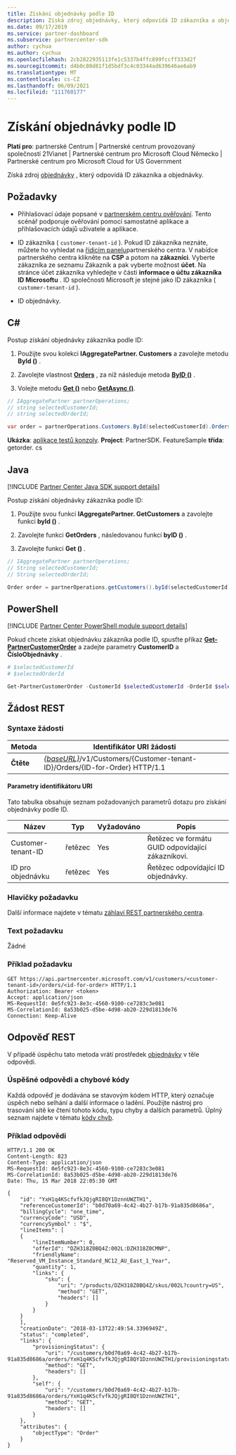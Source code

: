 ```yaml
---
title: Získání objednávky podle ID
description: Získá zdroj objednávky, který odpovídá ID zákazníka a objednávky.
ms.date: 09/17/2019
ms.service: partner-dashboard
ms.subservice: partnercenter-sdk
author: cychua
ms.author: cychua
ms.openlocfilehash: 2cb2822935113fe1c5337b4ffc899fccff333d2f
ms.sourcegitcommit: d4b0c80d81f1d5bdf3c4c03344ad639646ae6ab9
ms.translationtype: MT
ms.contentlocale: cs-CZ
ms.lasthandoff: 06/09/2021
ms.locfileid: "111760177"
---
```

# <a name="get-an-order-by-id"></a>Získání objednávky podle ID

**Platí pro**: partnerské Centrum | Partnerské centrum provozovaný společností 21Vianet | Partnerské centrum pro Microsoft Cloud Německo | Partnerské centrum pro Microsoft Cloud for US Government

Získá zdroj [objednávky](order-resources.md) , který odpovídá ID zákazníka a objednávky.

## <a name="prerequisites"></a>Požadavky

- Přihlašovací údaje popsané v [partnerském centru ověřování](partner-center-authentication.md). Tento scénář podporuje ověřování pomocí samostatné aplikace a přihlašovacích údajů uživatele a aplikace.

- ID zákazníka ( `customer-tenant-id` ). Pokud ID zákazníka neznáte, můžete ho vyhledat na [řídicím panelu](https://partner.microsoft.com/dashboard)partnerského centra. V nabídce partnerského centra klikněte na **CSP** a potom na **zákazníci**. Vyberte zákazníka ze seznamu Zákazník a pak vyberte možnost **účet**. Na stránce účet zákazníka vyhledejte v části **informace o účtu zákazníka** **ID Microsoftu** . ID společnosti Microsoft je stejné jako ID zákazníka ( `customer-tenant-id` ).

- ID objednávky.

## <a name="c"></a>C\#

Postup získání objednávky zákazníka podle ID:

1. Použijte svou kolekci **IAggregatePartner. Customers** a zavolejte metodu **ById ()** .

2. Zavolejte vlastnost [**Orders**](/dotnet/api/microsoft.store.partnercenter.customers.icustomer.orders) , za níž následuje metoda [**ByID ()**](/dotnet/api/microsoft.store.partnercenter.orders.iordercollection.byid) .
3. Volejte metodu [**Get ()**](/dotnet/api/microsoft.store.partnercenter.orders.iorder.get) nebo [**GetAsync ()**](/dotnet/api/microsoft.store.partnercenter.orders.iorder.getasync).

```csharp
// IAggregatePartner partnerOperations;
// string selectedCustomerId;
// string selectedOrderId;

var order = partnerOperations.Customers.ById(selectedCustomerId).Orders.ById(selectedOrderId).Get();
```

**Ukázka**: [aplikace testů konzoly](console-test-app.md). **Project**: PartnerSDK. FeatureSample **třída**: getorder. cs

## <a name="java"></a>Java

[!INCLUDE [Partner Center Java SDK support details](../includes/java-sdk-support.md)]

Postup získání objednávky zákazníka podle ID:

1. Použijte svou funkci **IAggregatePartner. GetCustomers** a zavolejte funkci **byId ()** .

2. Zavolejte funkci **GetOrders** , následovanou funkcí **byID ()** .
3. Zavolejte funkci **Get ()** .

```java
// IAggregatePartner partnerOperations;
// String selectedCustomerId;
// String selectedOrderId;

Order order = partnerOperations.getCustomers().byId(selectedCustomerId).getOrders().byId(selectedOrderId).get();
```

## <a name="powershell"></a>PowerShell

[!INCLUDE [Partner Center PowerShell module support details](../includes/powershell-module-support.md)]

Pokud chcete získat objednávku zákazníka podle ID, spusťte příkaz [**Get-PartnerCustomerOrder**](https://github.com/Microsoft/Partner-Center-PowerShell/blob/master/docs/help/Get-PartnerCustomerOrder.md) a zadejte parametry **CustomerID** a **ČísloObjednávky** .

```powershell
# $selectedCustomerId
# $selectedOrderId

Get-PartnerCustomerOrder -CustomerId $selectedCustomerId -OrderId $selectedOrderId
```

## <a name="rest-request"></a>Žádost REST

### <a name="request-syntax"></a>Syntaxe žádosti

| Metoda  | Identifikátor URI žádosti                                                                                                  |
|---------|--------------------------------------------------------------------------------------------------------------|
| **Čtěte** | [*{baseURL}*](partner-center-rest-urls.md)/v1/Customers/{Customer-tenant-ID}/Orders/{ID-for-Order} HTTP/1.1  |

#### <a name="uri-parameters"></a>Parametry identifikátoru URI

Tato tabulka obsahuje seznam požadovaných parametrů dotazu pro získání objednávky podle ID.

| Název                   | Typ     | Vyžadováno | Popis                                            |
|------------------------|----------|----------|--------------------------------------------------------|
| Customer-tenant-ID     | řetězec   | Yes      | Řetězec ve formátu GUID odpovídající zákazníkovi. |
| ID pro objednávku           | řetězec   | Yes      | Řetězec odpovídající ID objednávky.                |

### <a name="request-headers"></a>Hlavičky požadavku

Další informace najdete v tématu [záhlaví REST partnerského centra](headers.md).

### <a name="request-body"></a>Text požadavku

Žádné

### <a name="request-example"></a>Příklad požadavku

```http
GET https://api.partnercenter.microsoft.com/v1/customers/<customer-tenant-id>/orders/<id-for-order> HTTP/1.1
Authorization: Bearer <token>
Accept: application/json
MS-RequestId: 0e5fc923-8e3c-4560-9100-ce7283c3e081
MS-CorrelationId: 8a53b025-d5be-4d98-ab20-229d1813de76
Connection: Keep-Alive
```

## <a name="rest-response"></a>Odpověď REST

V případě úspěchu tato metoda vrátí prostředek [objednávky](order-resources.md) v těle odpovědi.

### <a name="response-success-and-error-codes"></a>Úspěšné odpovědi a chybové kódy

Každá odpověď je dodávána se stavovým kódem HTTP, který označuje úspěch nebo selhání a další informace o ladění. Použijte nástroj pro trasování sítě ke čtení tohoto kódu, typu chyby a dalších parametrů. Úplný seznam najdete v tématu [kódy chyb](error-codes.md).

### <a name="response-example"></a>Příklad odpovědi

```http
HTTP/1.1 200 OK
Content-Length: 823
Content-Type: application/json
MS-RequestId: 0e5fc923-8e3c-4560-9100-ce7283c3e081
MS-CorrelationId: 8a53b025-d5be-4d98-ab20-229d1813de76
Date: Thu, 15 Mar 2018 22:05:30 GMT

{
    "id": "YxH1q4KScfvfkJQjgRI8QY1DznnUWZTH1",
    "referenceCustomerId": "b0d70a69-4c42-4b27-b17b-91a835d8686a",
    "billingCycle": "one_time",
    "currencyCode": "USD",
    "currencySymbol" : "$",
    "lineItems": [
    {
        "lineItemNumber": 0,
        "offerId": "DZH318Z0BQ4Z:002L:DZH318Z0CMNP",
        "friendlyName": "Reserved_VM_Instance_Standard_NC12_AU_East_1_Year",
        "quantity": 1,
        "links": {
            "sku": {
                "uri": "/products/DZH318Z0BQ4Z/skus/002L?country=US",
                "method": "GET",
                "headers": []
            }
        }
    }
    ],
    "creationDate": "2018-03-13T22:49:54.3396949Z",
    "status": "completed",
    "links": {
        "provisioningStatus": {
            "uri": "/customers/b0d70a69-4c42-4b27-b17b-91a835d8686a/orders/YxH1q4KScfvfkJQjgRI8QY1DznnUWZTH1/provisioningstatus",
            "method": "GET",
            "headers": []
        },
        "self": {
            "uri": "/customers/b0d70a69-4c42-4b27-b17b-91a835d8686a/orders/YxH1q4KScfvfkJQjgRI8QY1DznnUWZTH1",
            "method": "GET",
            "headers": []
        }
    },
    "attributes": {
        "objectType": "Order"
    }
}
```
